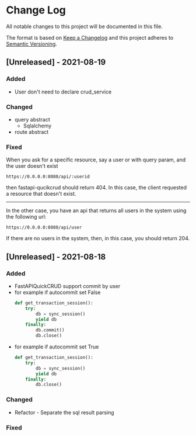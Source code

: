 
# Change Log
All notable changes to this project will be documented in this file.
 
The format is based on [Keep a Changelog](http://keepachangelog.com/)
and this project adheres to [Semantic Versioning](http://semver.org/).

## [Unreleased] - 2021-08-19
 
### Added
- User don't need to declare crud_service



### Changed
- query abstract
    - Sqlalchemy
- route abstract
### Fixed

When you ask for a specific resource, say a user or with query param, and the user doesn't exist

 ```https://0.0.0.0:8080/api/:userid```
 
then fastapi-qucikcrud should return 404. In this case, the client requested a resource that doesn't exist.

----

In the other case, you have  an api that returns all users in the system using the following url:

 ```https://0.0.0.0:8080/api/user```

If there are no users in the system, then, in this case, you should return 204.


## [Unreleased] - 2021-08-18
 
### Added
 - FastAPIQuickCRUD support commit by user
  - for example if autocommit set False
    ```python
    def get_transaction_session():
        try:
            db = sync_session()
            yield db
        finally:
            db.commit()
            db.close()
    ```
  - for example if autocommit set True
    ```python
    def get_transaction_session():
        try:
            db = sync_session()
            yield db
        finally:
            db.close()
    ```
### Changed
- Refactor - Separate the sql result parsing


### Fixed
 